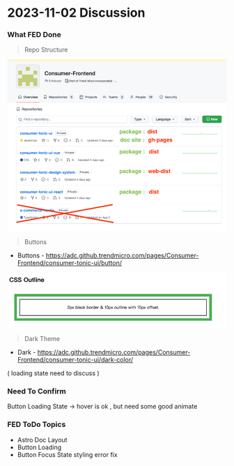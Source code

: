 # 2023-11-02 Discussion

### What FED Done

> Repo Structure

![repo structure](imgs/pic_03.png)

> Buttons

- Buttons - https://adc.github.trendmicro.com/pages/Consumer-Frontend/consumer-tonic-ui/button/

[![outline & border](imgs/pic_04.png)](https://codepen.io/andrew781026/pen/xxMEwXx)

> Dark Theme

- Dark - https://adc.github.trendmicro.com/pages/Consumer-Frontend/consumer-tonic-ui/dark-color/

( loading state need to discuss )

### Need To Confirm

Button Loading State -> hover is ok , but need some good animate

### FED ToDo Topics

- Astro Doc Layout 
- Button Loading
- Button Focus State styling error fix

